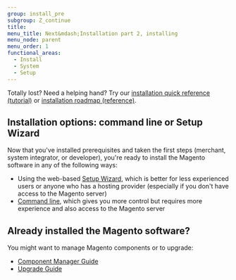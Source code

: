 ```yaml
---
group: install_pre
subgroup: Z_continue
title:
menu_title: Next&mdash;Installation part 2, installing
menu_node: parent
menu_order: 1
functional_areas:
  - Install
  - System
  - Setup
---
```


<div class="bs-callout bs-callout-tip" markdown="1">
  <p>Totally lost? Need a helping hand? Try our <a href="{{ page.baseurl }}/install-gde/install-quick-ref.html">installation quick reference (tutorial)</a> or <a href="{{ page.baseurl }}/install-gde/install-roadmap_part1.html">installation roadmap (reference)</a>.</p>
</div>

## Installation options: command line or Setup Wizard

Now that you've installed prerequisites and taken the first steps (merchant, system integrator, or developer), you're ready to install the Magento software in any of the following ways:

*	Using the web-based <a href="{{ page.baseurl }}/install-gde/install/web/install-web.html">Setup Wizard</a>, which is better for less experienced users or anyone who has a hosting provider (especially if you don't have access to the Magento server)
*	<a href="{{ page.baseurl }}/install-gde/install/cli/install-cli.html">Command line</a>, which gives you more control but requires more experience and also access to the Magento server

## Already installed the Magento software?

You might want to manage Magento components or to upgrade:

*	<a href="{{ page.baseurl }}/comp-mgr/bk-compman-upgrade-guide.html">Component Manager Guide</a>
*	<a href="{{ page.baseurl }}/comp-mgr/bk-compman-upgrade-guide.html">Upgrade Guide</a>

